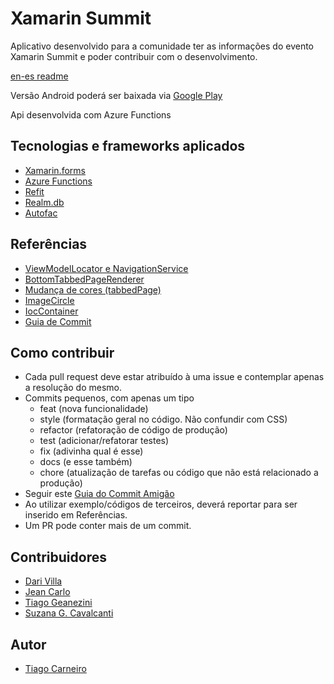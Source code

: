 # Xamarin Summit
Aplicativo desenvolvido para a comunidade ter as informações do evento Xamarin Summit e poder contribuir com o desenvolvimento.

[en-es readme](https://github.com/tiago-carneiro/xamarin.forms.summit/tree/master)

Versão Android poderá ser baixada via [Google Play](https://goo.gl/2nna5m)

Api desenvolvida com Azure Functions

## Tecnologias e frameworks aplicados

- [Xamarin.forms](https://docs.microsoft.com/pt-br/xamarin/xamarin-forms/)
- [Azure Functions](https://docs.microsoft.com/pt-br/azure/azure-functions/)
- [Refit](https://github.com/paulcbetts/refit)
- [Realm.db](https://realm.io/)
- [Autofac](https://autofac.org)

## Referências
- [ViewModelLocator e NavigationService](https://github.com/willbuildapps/temfraldabarata)
- [BottomTabbedPageRenderer](https://stackoverflow.com/questions/38446426/bottom-tabs-for-xamarin-android-in-xamarin-forms-app)
- [Mudança de cores (tabbedPage)](https://montemagno.com/xamarin-forms-android-selected-and-unselected-tab-colors/)
- [ImageCircle](https://blog.xamarin.com/elegant-circle-images-in-xamarin-forms/) 
- [IocContainer](https://www.itmagination.com/en/booster/the-autofac-ioc-container-in-xamarin.forms) 
- [Guia de Commit](https://github.com/BeeTech-global/bee-stylish/tree/master/commits)

## Como contribuir

- Cada pull request deve estar atribuído à uma issue e contemplar apenas a resolução do mesmo.
- Commits pequenos, com apenas um tipo
	- feat (nova funcionalidade)
	- style (formatação geral no código. Não confundir com CSS)
	- refactor (refatoração de código de produção)
	- test (adicionar/refatorar testes)
	- fix (adivinha qual é esse)
	- docs (e esse também)
	- chore (atualização de tarefas ou código que não está relacionado a produção)
- Seguir este [Guia do Commit Amigão](https://github.com/BeeTech-global/bee-stylish/tree/master/commits) 
- Ao utilizar exemplo/códigos de terceiros, deverá reportar para ser inserido em Referências.
- Um PR pode conter mais de um commit.

## Contribuidores

- [Dari Villa](http://darivila.com/)
- [Jean Carlo](https://github.com/Jeaan2)
- [Tiago Geanezini](https://github.com/tGeanezini)
- [Suzana G. Cavalcanti](https://www.linkedin.com/in/suzanagc)


## Autor
- [Tiago Carneiro](https://www.linkedin.com/in/tiago-carneiro-0b335751)
